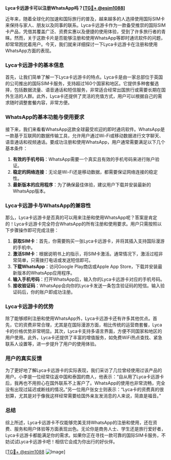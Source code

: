 **Lyca卡远游卡可以注册WhatsApp吗？[[TG💪+ @esim1088](https://t.me/s/esim1088)]**

近年来，随着全球化的加速和国际旅行的普及，越来越多的人选择使用国际SIM卡来保持与家人、朋友以及同事的联系。Lyca卡远游卡作为一款备受推崇的国际SIM卡产品，凭借其覆盖广泛、资费实惠以及便捷的使用体验，受到了许多旅行者的青睐。然而，关于这款卡片是否能够注册和使用WhatsApp等即时通讯软件的问题，却常常困扰着用户。今天，我们就来详细探讨一下Lyca卡远游卡在注册和使用WhatsApp方面的表现。

### Lyca卡远游卡的基本信息

首先，让我们简单了解一下Lyca卡远游卡的特点。Lyca卡是由一家总部位于英国的公司推出的国际SIM卡服务，支持超过160个国家和地区。它提供多种套餐选择，包括数据流量、语音通话和短信服务，非常适合经常出国旅行或需要长期在国外生活的人群。此外，Lyca卡还提供了灵活的充值方式，用户可以根据自己的需求随时调整套餐内容，非常方便。

### WhatsApp的基本功能与使用要求

接下来，我们来看看WhatsApp这款全球最受欢迎的即时通讯软件。WhatsApp是一款基于互联网的数据传输工具，允许用户通过Wi-Fi或移动数据进行文字聊天、语音通话和视频通话。要成功注册和使用WhatsApp，用户通常需要满足以下几个基本条件：

1. **有效的手机号码**：WhatsApp需要一个真实且有效的手机号码来进行账户验证。
2. **稳定的网络连接**：无论是Wi-Fi还是移动数据，都需要保证网络连接的稳定性。
3. **最新版本的应用程序**：为了确保最佳体验，建议用户下载并安装最新的WhatsApp版本。

### Lyca卡远游卡与WhatsApp的兼容性

那么，Lyca卡远游卡是否真的可以用来注册和使用WhatsApp呢？答案是肯定的！Lyca卡远游卡完全符合WhatsApp的所有注册和使用要求。用户只需按照以下步骤操作即可完成注册：

1. **获取SIM卡**：首先，你需要购买一张Lyca卡远游卡，并将其插入支持国际漫游的手机中。
2. **激活SIM卡**：根据说明书上的指示，将SIM卡激活。通常情况下，激活过程非常简单，只需拨打电话或发送短信即可。
3. **下载WhatsApp**：访问Google Play商店或Apple App Store，下载并安装最新版本的WhatsApp应用程序。
4. **输入手机号码**：打开WhatsApp后，输入你的Lyca卡远游卡对应的手机号码。
5. **接收验证码**：WhatsApp会向你的Lyca卡发送一条包含验证码的短信。输入验证码后，你的账户即成功注册。

### Lyca卡远游卡的优势

除了能够顺利注册和使用WhatsApp外，Lyca卡远游卡还有许多其他优点。首先，它的资费非常合理，尤其是在国际漫游方面，相比传统的运营商套餐，Lyca卡的价格优势非常明显。其次，Lyca卡支持多语言界面，方便不同国家和地区的用户使用。此外，Lyca卡还提供了丰富的增值服务，如免费WiFi热点查找、紧急联系人设置等，进一步提升了用户的使用体验。

### 用户的真实反馈

为了更好地了解Lyca卡远游卡的实际表现，我们采访了几位曾经使用过该产品的用户。小李是一位经常往返中国和泰国的商人，他表示：“自从用了Lyca卡远游卡后，我再也不用担心在国外联系不上客户了。WhatsApp的使用也非常流畅，完全没有出现过延迟或断线的情况。”另一位用户张女士则表示：“Lyca卡的资费真的很划算，尤其是对于像我这样经常需要给国外亲友发消息的人来说，简直是福音。”

### 总结

综上所述，Lyca卡远游卡不仅能够完美支持WhatsApp的注册和使用，还在资费、服务和用户体验等方面表现出色。无论你是商务人士、学生还是旅行爱好者，Lyca卡远游卡都能满足你的需求。如果你正在寻找一款可靠的国际SIM卡服务，不妨试试Lyca卡远游卡吧！相信它会成为你出行的好伙伴。

[[TG💪+ @esim1088](https://t.me/s/esim1088) ![Image](https://i.postimg.cc/4NQfJmqS/Snipaste-2025-05-13-00-14-12.png)]